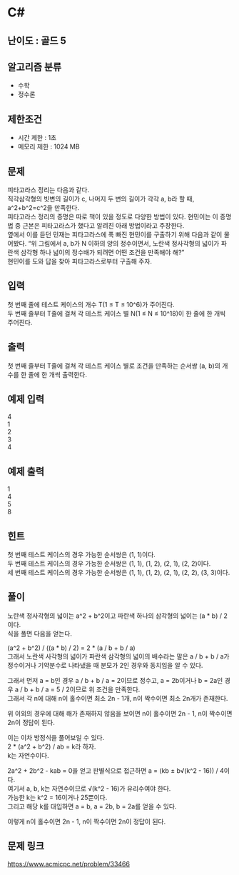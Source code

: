 # C#

## 난이도 : 골드 5

## 알고리즘 분류
  - 수학
  - 정수론

## 제한조건
  - 시간 제한 : 1초
  - 메모리 제한 : 1024 MB

## 문제
피타고라스 정리는 다음과 같다.<br/>
직각삼각형의 빗변의 길이가 c, 나머지 두 변의 길이가 각각 a, b라 할 때, a^2+b^2=c^2을 만족한다.<br/>
피타고라스 정리의 증명은 따로 책이 있을 정도로 다양한 방법이 있다. 현민이는 이 증명법 중 근본은 피타고라스가 했다고 알려진 아래 방법이라고 주장한다.<br/>
옆에서 이를 듣던 민재는 피타고라스에 푹 빠진 현민이를 구출하기 위해 다음과 같이 물어봤다.
“위 그림에서 a, b가 N 이하의 양의 정수이면서, 노란색 정사각형의 넓이가 파란색 삼각형 하나 넓이의 정수배가 되려면 어떤 조건을 만족해야 해?”<br/>
현민이를 도와 답을 찾아 피타고라스로부터 구출해 주자.<br/>


## 입력
첫 번째 줄에 테스트 케이스의 개수 T(1 ≤ T ≤ 10^6)가 주어진다.<br/>
두 번째 줄부터 T줄에 걸쳐 각 테스트 케이스 별 N(1 ≤ N ≤ 10^18)이 한 줄에 한 개씩 주어진다.<br/>


## 출력
첫 번째 줄부터 T줄에 걸쳐 각 테스트 케이스 별로 조건을 만족하는 순서쌍 (a, b)의 개수를 한 줄에 한 개씩 출력한다.<br/>


## 예제 입력
4<br/>
1<br/>
2<br/>
3<br/>
4<br/>


## 예제 출력
1<br/>
4<br/>
5<br/>
8<br/>


## 힌트
첫 번째 테스트 케이스의 경우 가능한 순서쌍은 (1, 1)이다.<br/>
두 번째 테스트 케이스의 경우 가능한 순서쌍은 (1, 1), (1, 2), (2, 1), (2, 2)이다.<br/>
세 번째 테스트 케이스의 경우 가능한 순서쌍은 (1, 1), (1, 2), (2, 1), (2, 2), (3, 3)이다.<br/>


## 풀이
노란색 정사각형의 넓이는 a^2 + b^2이고 파란색 하나의 삼각형의 넓이는 (a * b) / 2이다.<br/>
식을 풀면 다음을 얻는다.<br/>


(a^2 + b^2) / ((a * b) / 2) = 2 * (a / b + b / a)<br/>
그래서 노란색 사각형의 넓이가 파란색 삼각형의 넓이의 배수라는 말은 a / b + b / a가 정수이거나 기약분수로 나타냈을 때 분모가 2인 경우와 동치임을 알 수 있다.<br/>


그래서 먼저 a = b인 경우 a / b + b / a = 2이므로 정수고, a = 2b이거나 b = 2a인 경우 a / b + b / a = 5 / 2이므로 위 조건을 만족한다.<br/>
그래서 각 n에 대해 n이 홀수이면 최소 2n - 1개, n이 짝수이면 최소 2n개가 존재한다.<br/>


위 이외의 경우에 대해 해가 존재하지 않음을 보이면 n이 홀수이면 2n - 1, n이 짝수이면 2n이 정답이 된다.<br/>


이는 이차 방정식을 풀어보일 수 있다.<br/>
2 * (a^2 + b^2) / ab = k라 하자.<br/>
k는 자연수이다.<br/>



2a^2 + 2b^2 - kab = 0을 얻고 판별식으로 접근하면 a = (kb ± b√(k^2 - 16)) / 4이다.<br/>
여기서 a, b, k는 자연수이므로 √(k^2 - 16)가 유리수여야 한다.<br/>
가능한 k는 k^2 = 16이거나 25뿐이다.<br/>
그리고 해당 k를 대입하면 a = b, a = 2b, b = 2a를 얻을 수 있다.<br/>


이렇게 n이 홀수이면 2n - 1, n이 짝수이면 2n이 정답이 된다.<br/>


## 문제 링크
https://www.acmicpc.net/problem/33466
